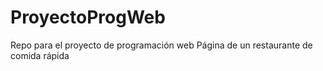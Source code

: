 # ProyectoProgWeb
Repo para el proyecto de programación web 
Página de un restaurante de comida rápida
